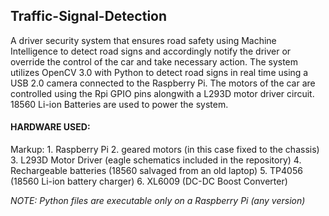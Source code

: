 ## Traffic-Signal-Detection
A driver security system that ensures road safety using Machine Intelligence to detect road signs and accordingly notify the driver or override the control of the car and take necessary action. The system utilizes OpenCV 3.0 with Python to detect road signs in real time using a USB 2.0 camera connected to the Raspberry Pi. The motors of the car are controlled using the Rpi GPIO pins alongwith a L293D motor driver circuit. 18560 Li-ion Batteries are used to power the system.

#### HARDWARE USED:

Markup:   1. Raspberry Pi
          2. geared motors (in this case fixed to the chassis)
          3. L293D Motor Driver (eagle schematics included in the repository)
          4. Rechargeable batteries (18560 salvaged from an old laptop)
          5. TP4056 (18560 Li-ion battery charger)
          6. XL6009 (DC-DC Boost Converter)

*NOTE:  Python files are executable only on a Raspberry Pi (any version)*

